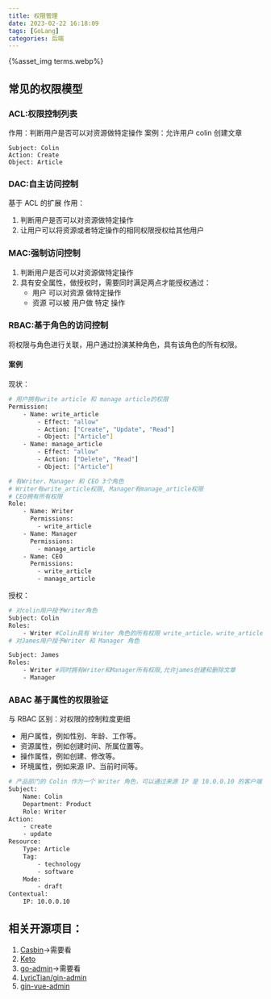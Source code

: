 ```yaml
---
title: 权限管理
date: 2023-02-22 16:18:09
tags: [GoLang]
categories: 后端
---
```


{%asset_img terms.webp%}

## 常见的权限模型

### ACL:权限控制列表

作用：判断用户是否可以对资源做特定操作
案例：允许用户 colin 创建文章

```
Subject: Colin
Action: Create
Object: Article
```

### DAC:自主访问控制

基于 ACL 的扩展
作用：

1. 判断用户是否可以对资源做特定操作
2. 让用户可以将资源或者特定操作的相同权限授权给其他用户

### MAC:强制访问控制

1. 判断用户是否可以对资源做特定操作
2. 具有安全属性，做授权时，需要同时满足两点才能授权通过：
   - 用户 可以对资源 做特定操作
   - 资源 可以被 用户做 特定 操作

### RBAC:基于角色的访问控制

将权限与角色进行关联，用户通过扮演某种角色，具有该角色的所有权限。

#### 案例

现状：

```bash
# 用户拥有write article 和 manage article的权限
Permission:
    - Name: write_article
        - Effect: "allow"
        - Action: ["Create", "Update", "Read"]
        - Object: ["Article"]
    - Name: manage_article
        - Effect: "allow"
        - Action: ["Delete", "Read"]
        - Object: ["Article"]

# 有Writer、Manager 和 CEO 3个角色
# Writer有write_article权限, Manager有manage_article权限
# CEO拥有所有权限
Role:
    - Name: Writer
      Permissions:
        - write_article
    - Name: Manager
      Permissions:
        - manage_article
    - Name: CEO
      Permissions:
        - write_article
        - manage_article
```

授权：

```bash
# 对colin用户授予Writer角色
Subject: Colin
Roles:
    - Writer #Colin具有 Writer 角色的所有权限 write_article，write_article 权限可以创建文章
# 对James用户授予Writer 和 Manager 角色

Subject: James
Roles:
    - Writer #同时拥有Writer和Manager所有权限,允许james创建和删除文章
    - Manager
```

### ABAC 基于属性的权限验证

与 RBAC 区别：对权限的控制粒度更细

- 用户属性，例如性别、年龄、工作等。
- 资源属性，例如创建时间、所属位置等。
- 操作属性，例如创建、修改等。
- 环境属性，例如来源 IP、当前时间等。

```bash
# 产品部门的 Colin 作为一个 Writer 角色，可以通过来源 IP 是 10.0.0.10 的客户端，创建和更新带有 technology 和 software 标签的草稿文章
Subject:
    Name: Colin
    Department: Product
    Role: Writer
Action:
    - create
    - update
Resource:
    Type: Article
    Tag:
        - technology
        - software
    Mode:
        - draft
Contextual:
    IP: 10.0.0.10
```

## 相关开源项目：

1. [Casbin](https://github.com/casbin/casbin)->需要看
2. [Keto](https://github.com/ory/keto)
3. [go-admin](https://github.com/go-admin-team/go-admin)->需要看
4. [LyricTian/gin-admin](https://github.com/LyricTian/gin-admin)
5. [gin-vue-admin](https://github.com/flipped-aurora/gin-vue-admin)
